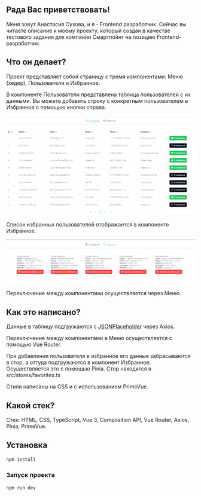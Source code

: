 ## Рада Вас приветствовать!

Меня зовут Анастасия Сухова, и я - Frontend разработчик.
Сейчас вы читаете описание к моему проекту, который создан в качестве тестового задания для компании Смартпойнт на позицию Frontend-разработчик.

## Что он делает?

Проект представляет собой страницу с тремя компонентами: Меню (хедер), Пользователи и Избранное.

В компоненте Пользователи представлена таблица пользователей с их данными.
Вы можете добавить строку с конкретным пользователем в Избранное с помощью кнопки справа.

![Меню и Пользователи](src/screenshoot-1.png)

Список избранных пользователей отображается в компоненте Избранное.

![Меню и Избранное](src/screenshoot-2.png)

Переключение между компонентами осуществляется через Меню.

## Как это написано?

Данные в таблицу подгружаются с [JSONPlaceholder](https://jsonplaceholder.typicode.com/users) через Axios.

Переключение между компонентами в Меню осуществляется с помощью Vue Router.

При добавлении пользователя в избранное его данные забрасываются в стор, а оттуда подгружаются в компонент Избранное. Осуществляется это с помощью Pinia. Стор находится в src/stores/favorites.ts

Стили написаны на CSS и с использованием PrimeVue.

## Какой стек?

Стек: HTML, CSS, TypeScript, Vue 3, Composition API, Vue Router, Axios, Pinia, PrimeVue.

## Установка

```sh
npm install
```

### Запуск проекта

```sh
npm run dev
```
